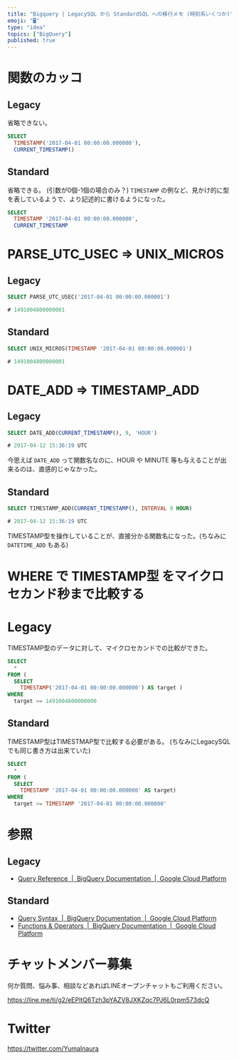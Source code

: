 ```yaml
---
title: "Bigquery | LegacySQL から StandardSQL への移行メモ (時刻系いくつか)"
emoji: "🖥"
type: "idea"
topics: ["BigQuery"]
published: true
---
```


# 関数のカッコ

## Legacy

省略できない。

```sql
SELECT
  TIMESTAMP('2017-04-01 00:00:00.000000'),
  CURRENT_TIMESTAMP()
```

## Standard

省略できる。 (引数が0個-1個の場合のみ？)
`TIMESTAMP` の例など、見かけ的に型を表しているようで、より記述的に書けるようになった。

```sql
SELECT
  TIMESTAMP '2017-04-01 00:00:00.000000',
  CURRENT_TIMESTAMP
```

# PARSE_UTC_USEC => UNIX_MICROS

## Legacy

```sql
SELECT PARSE_UTC_USEC('2017-04-01 00:00:00.000001')

# 1491004800000001
```

## Standard

```sql
SELECT UNIX_MICROS(TIMESTAMP '2017-04-01 00:00:00.000001')

# 1491004800000001
```

# DATE_ADD => TIMESTAMP_ADD

## Legacy

```sql
SELECT DATE_ADD(CURRENT_TIMESTAMP(), 9, 'HOUR')

# 2017-04-12 15:36:19 UTC
```

今思えば `DATE_ADD` って関数名なのに、HOUR や MINUTE 等も与えることが出来るのは、直感的じゃなかった。

## Standard

```sql
SELECT TIMESTAMP_ADD(CURRENT_TIMESTAMP(), INTERVAL 9 HOUR)

# 2017-04-12 15:36:19 UTC
```

TIMESTAMP型を操作していることが、直接分かる関数名になった。(ちなみに `DATETIME_ADD` もある)

# WHERE で TIMESTAMP型 をマイクロセカンド秒まで比較する

# Legacy

TIMESTAMP型のデータに対して、マイクロセカンドでの比較ができた。

```sql
SELECT
  *
FROM (
  SELECT
    TIMESTAMP('2017-04-01 00:00:00.000000') AS target )
WHERE
  target >= 1491004800000000
```

## Standard

TIMESTAMP型はTIMESTMAP型で比較する必要がある。
(ちなみにLegacySQLでも同じ書き方は出来ていた)

```sql
SELECT
  *
FROM (
  SELECT
    TIMESTAMP '2017-04-01 00:00:00.000000' AS target)
WHERE
  target >= TIMESTAMP '2017-04-01 00:00:00.000000'
```

# 参照

## Legacy

- [Query Reference  |  BigQuery Documentation  |  Google Cloud Platform](https://cloud.google.com/bigquery/docs/reference/legacy-sql)

## Standard

- [Query Syntax  |  BigQuery Documentation  |  Google Cloud Platform](https://cloud.google.com/bigquery/docs/reference/standard-sql/query-syntax)
- [Functions & Operators  |  BigQuery Documentation  |  Google Cloud Platform](https://cloud.google.com/bigquery/docs/reference/standard-sql/functions-and-operators)








<!-- Update From Qiita API -->

# チャットメンバー募集


何か質問、悩み事、相談などあればLINEオープンチャットもご利用ください。

https://line.me/ti/g2/eEPltQ6Tzh3pYAZV8JXKZqc7PJ6L0rpm573dcQ





# Twitter


https://twitter.com/YumaInaura


<!-- Update From Qiita API -->


